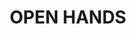 ---
pid: lle37
title: OPEN HANDS
location_transcription: Where Ever
coordinates: "[-75.163580848129, 39.955197169361]"
zipcode: 
gen_neighborhood: 
neighborhood: 
outside_phl: 
age: 
age_range: 
instagram: 
image_file_name: lle_37.jpg
proposal_transcription: 
topic: Uplifting
topic_summary: '0'
type: Other No Form
keywords_other: open, hands
credit: 
image_labels: 
twitter: 
facebook: 
permalink: "/monuments/lle37/"
layout: item-page
---